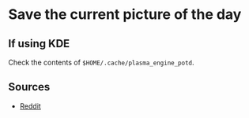 # Save the current picture of the day

## If using KDE

Check the contents of `$HOME/.cache/plasma_engine_potd`.

## Sources

- [Reddit]

<!--
  References
  -->

<!-- Others -->
[reddit]: https://www.reddit.com/r/kde/comments/9qve2q/save_the_picture_of_the_day/e8c5kev

